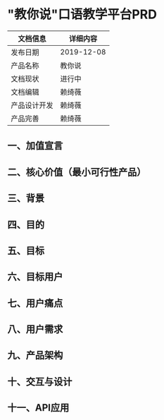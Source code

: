 # "教你说"口语教学平台PRD
文档信息|详细内容|
---|---|
发布日期|2019-12-08
产品名称|教你说
文档现状|进行中
文档编辑|赖绮薇
产品设计开发|赖绮薇
产品完善|赖绮薇

## 一、加值宣言

## 二、核心价值（最小可行性产品）

## 三、背景

## 四、目的

## 五、目标

## 六、目标用户

## 七、用户痛点

## 八、用户需求

## 九、产品架构

## 十、交互与设计

## 十一、API应用
